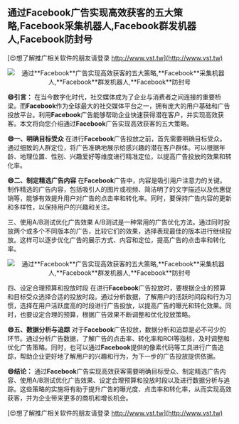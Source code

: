 ## **通过**Facebook**广告实现高效获客的五大策略,**Facebook**采集机器人,**Facebook**群发机器人,**Facebook**防封号**

[😍想了解推广相关软件的朋友请登录 http://www.vst.tw](http://www.vst.tw)

 <center><img src="https://vst.tw/MP4/tuiguang/png/7.png" alt="通过**Facebook**广告实现高效获客的五大策略,**Facebook**采集机器人,**Facebook**群发机器人,**Facebook**防封号"></center>

**😄引言：**
在当今数字化时代，社交媒体成为了企业与消费者之间连接的重要桥梁。而**Facebook**作为全球最大的社交媒体平台之一，拥有庞大的用户基础和广告投放平台。利用**Facebook**广告能够帮助企业快速获得潜在客户，并实现高效获客。本文将向您介绍通过**Facebook**广告实现高效获客的五大策略。

**😄一、明确目标受众**
在进行**Facebook**广告投放之前，首先需要明确目标受众。通过细致的人群定位，将广告准确地展示给感兴趣的潜在客户群体。可以根据年龄、地理位置、性别、兴趣爱好等维度进行精准定位，以提高广告投放的效果和转化率。

**😄二、制定精选广告内容**
在**Facebook**广告中，内容是吸引用户注意力的关键。制作精选的广告内容，包括吸引人的图片或视频、简洁明了的文字描述以及优惠促销等，能够有效提升用户对广告的点击率和转化率。同时，要保持广告内容的更新和多样性，以保持用户的兴趣和关注。

三、使用A/B测试优化广告效果
A/B测试是一种常用的广告优化方法。通过同时投放两个或多个不同版本的广告，比较它们的效果，选择表现最佳的版本进行继续投放。这样可以逐步优化广告的展示方式、内容和定位，提高广告的点击率和转化率。

 <center><img src="https://vst.tw/MP4/tuiguang/png/7.png" alt="通过**Facebook**广告实现高效获客的五大策略,**Facebook**采集机器人,**Facebook**群发机器人,**Facebook**防封号"></center>

四、设定合理预算和投放时段
在进行**Facebook**广告投放时，要根据企业的预算和目标受众选择合适的投放时段。通过分析数据，了解用户的活跃时间段和行为习惯，选择在用户活跃度高的时段进行广告投放，以提高广告的曝光和转化效果。同时，也要设定合理的预算，根据广告效果不断调整和优化投放策略。

**😄五、数据分析与追踪**
对于**Facebook**广告投放，数据分析和追踪是必不可少的环节。通过分析广告数据，了解广告的点击率、转化率和ROI等指标，及时调整和优化广告策略。同时，也可以通过**Facebook**提供的像素代码等工具进行广告追踪，帮助企业更好地了解用户的兴趣和行为，为下一步的广告投放提供依据。

**😄结论：**
通过**Facebook**广告实现高效获客需要明确目标受众、制定精选广告内容、使用A/B测试优化广告效果、设定合理预算和投放时段以及进行数据分析与追踪。这些策略的实施将有助于提升广告的曝光度、点击率和转化率，从而实现高效获客，并为企业带来更多的商机和增长机会。

[😍想了解推广相关软件的朋友请登录 http://www.vst.tw](http://www.vst.tw)



